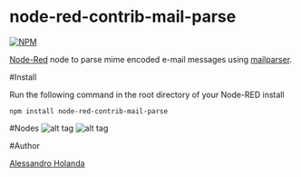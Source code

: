node-red-contrib-mail-parse
===========================

[![NPM](https://nodei.co/npm/node-red-contrib-mail-parse.png)](https://nodei.co/npm/node-red-contrib-mail-parse/)

[Node-Red][1] node to parse mime encoded e-mail messages using [mailparser][2].

#Install

Run the following command in the root directory of your Node-RED install

    npm install node-red-contrib-mail-parse

#Nodes
![alt tag](https://raw.githubusercontent.com/alessandro-holanda/node-red-contrib-mail-parse/master/node.png)
![alt tag](https://raw.githubusercontent.com/alessandro-holanda/node-red-contrib-mail-parse/master/flow.png)

#Author

[Alessandro Holanda][3]


[1]:http://nodered.org
[2]:https://www.npmjs.com/package/mailparser
[3]:https://github.com/alessandro-holanda
